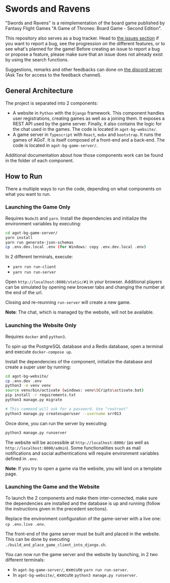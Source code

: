 # Swords and Ravens

"Swords and Ravens" is a reimplementation of the board game published by Fantasy Flight Games "A Game of Thrones: Board Game - Second Edition".

This repository also serves as a bug tracker. Head to [the issues section](../../issues) if you want to report a bug, see the progression on the different features, or to see what's planned for the game! Before creating an issue to report a bug or propose a feature, please make sure that an issue does not already exist by using the search functions.

Suggestions, remarks and other feedbacks can done on [the discord server](https://discord.gg/wWgCdvM) (Ask Tex for access to the feedback channel).

## General Architecture

The project is separated into 2 components:

* A website in `Python` with the `Django` framework. This component handles user registrations, creating games as well as a joining them. It exposes a REST API used by the game server. Finally, it also contains the logic for the chat used in the games. The code is located in `agot-bg-website/`.
* A game server in `Typescript` with `React`, `mobx` and `bootstrap`. It runs the games of AGoT. It is itself composed of a front-end and a back-end. The code is located in `agot-bg-game-server/`.

Additional documentation about how those components work can be found in the folder of each component.

## How to Run

There a multiple ways to run the code, depending on what components on what you want to run.

### Launching the Game Only

Requires `NodeJS` and `yarn`. Install the dependencies and initialize the environment variables by executing:

```bash
cd agot-bg-game-server/
yarn install
yarn run generate-json-schemas
cp .env.dev.local .env (for Windows: copy .env.dev.local .env)
```

In 2 different terminals, execute:

* `yarn run run-client`
* `yarn run run-server`

Open `http://localhost:8080/static/#1` in your browser. Additional players can be simulated by opening new browser tabs and changing the number at the end of the url.

Closing and re-reunning `run-server` will create a new game.

**Note**: The chat, which is managed by the website, will not be available.

### Launching the Website Only

Requires `docker` and `python3`.

To spin up the PostgreSQL database and a Redis database, open a terminal and execute `docker-compose up`.

Install the dependencies of the component, initialize the database and create a super user by running:

```bash
cd agot-bg-website/
cp .env.dev .env
python3 -m venv venv
source venv/bin/activate (windows: venv\SCripts\activate.bat)
pip install -r requirements.txt
python3 manage.py migrate

# This command will ask for a password. Use "rootroot"
python3 manage.py createsuperuser --username srr013
```

Once done, you can run the server by executing:

```bash
python3 manage.py runserver
```

The website will be accessible at `http://localhost:8000/` (as well as `http://localhost:8000/admin`). Some functionalities such as mail notifications and social authentications will require environment variables defined in `.env`.

**Note**: If you try to open a game via the website, you will land on a template page.

### Launching the Game and the Website

To launch the 2 components and make them inter-connected, make sure the dependencies are installed and the database is up and running (follow the instructions given in the precedent sections).

Replace the environment configuration of the game-server with a live one: `cp .env.live .env`.

The front-end of the game server must be built and placed in the website. This can be done by executing `./build_and_place_game_client_into_django.sh`.

You can now run the game server and the website by launching, in 2 two different terminals:

* In `agot-bg-game-server/`, execute `yarn run run-server`.
* In `agot-bg-website/`, execute `python3 manage.py runserver`.

